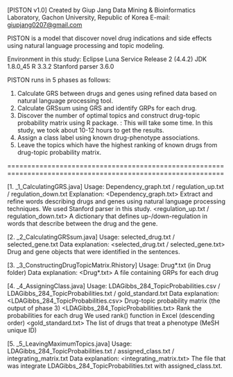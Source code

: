 [PISTON v1.0]
Created by Giup Jang
Data Mining & Bioinformatics Laboratory,
Gachon University, Republic of Korea
E-mail: giupjang0207@gmail.com

PISTON is a model that discover novel drug indications and side effects using natural language processing and topic modeling.

Environment in this study:
Eclipse Luna Service Release 2 (4.4.2)
JDK 1.8.0_45
R 3.3.2
Stanford parser 3.6.0

PISTON runs in 5 phases as follows:
1. Calculate GRS between drugs and genes using refined data based on natural language processing tool.
2. Calculate GRSsum using GRS and identify GRPs for each drug.
3. Discover the number of optimal topics and construct drug-topic probability matrix using R package.
: This will take some time. In this study, we took about 10-12 hours to get the results.
4. Assign a class label using known drug-phenotype associations.
5. Leave the topics which have the highest ranking of known drugs from drug-topic probability matrix.

============================================================================================================

[1. _1_CalculatingGRS.java]
Usage:
Dependency_graph.txt / regulation_up.txt / regulation_down.txt
Explanation:
<Dependency_graph.txt>
Extract and refine words describing drugs and genes using natural language processing techniques.
We used Stanford parser in this study.
<regulation_up.txt / regulation_down.txt>
A dictionary that defines up-/down-regulation in words that describe between the drug and the gene.

[2. _2_CalculatingGRSsum.java]
Usage:
selected_drug.txt / selected_gene.txt
Data explanation:
<selected_drug.txt / selected_gene.txt>
Drug and gene objects that were identified in the sentences.

[3. _3_ConstructingDrugTopicMatrix.Rhistory]
Usage:
Drug*.txt (in Drug folder)
Data explanation:
<Drug*.txt>
A file containing GRPs for each drug

[4. _4_AssigningClass.java]
Usage:
LDAGibbs_284_TopicProbabilities.csv / LDAGibbs_284_TopicProbabilities.txt / gold_standard.txt
Data explanation:
<LDAGibbs_284_TopicProbabilities.csv>
Drug-topic probability matrix (the output of phase 3)
<LDAGibbs_284_TopicProbabilities.txt>
Rank the probabilities for each drug
We used rank() function in Excel (descending order)
<gold_standard.txt>
The list of drugs that treat a phenotype (MeSH unique ID)

[5. _5_LeavingMaximumTopics.java]
Usage:
LDAGibbs_284_TopicProbabilities.txt / assigned_class.txt / integrating_matrix.txt
Data explanation:
<integrating_matrix.txt>
The file that was integrate LDAGibbs_284_TopicProbabilities.txt with assigned_class.txt.
